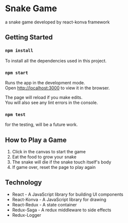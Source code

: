 # Snake Game

a snake game developed by react-konva framework

## Getting Started

### `npm install`

To install all the dependencies used in this project.

### `npm start`

Runs the app in the development mode.<br>
Open [http://localhost:3000](http://localhost:3000) to view it in the browser.

The page will reload if you make edits.<br>
You will also see any lint errors in the console.

### `npm test`

for the testing, will be a future work.

## How to Play a Game

1. Click in the canvas to start the game
2. Eat the food to grow your snake
3. The snake will die if the snake touch itself's body
4. If game over, reset the page to play again

## Technology

- React - A JavaScript library for building UI components
- React-Konva - A JavaScript library for drawing
- React-Redux - A state container
- Redux-Saga - A redux middleware to side effects
- Redux-Logger
